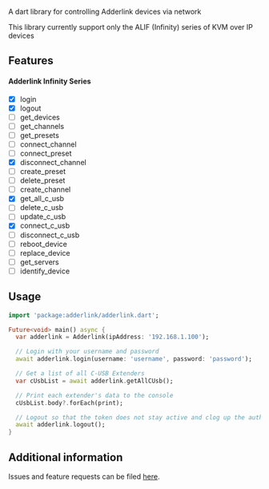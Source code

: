 A dart library for controlling Adderlink devices via network

This library currently support only the ALIF (Infinity) series of KVM over IP devices

## Features

#### Adderlink Infinity Series
- [x] login
- [x] logout
- [ ] get_devices
- [ ] get_channels
- [ ] get_presets
- [ ] connect_channel
- [ ] connect_preset
- [x] disconnect_channel
- [ ] create_preset
- [ ] delete_preset
- [ ] create_channel
- [x] get_all_c_usb
- [ ] delete_c_usb
- [ ] update_c_usb
- [x] connect_c_usb
- [ ] disconnect_c_usb
- [ ] reboot_device
- [ ] replace_device
- [ ] get_servers
- [ ] identify_device

## Usage

```dart
import 'package:adderlink/adderlink.dart';

Future<void> main() async {
  var adderlink = Adderlink(ipAddress: '192.168.1.100');

  // Login with your username and password
  await adderlink.login(username: 'username', password: 'password');

  // Get a list of all C-USB Extenders
  var cUsbList = await adderlink.getAllCUsb();

  // Print each extender's data to the console
  cUsbList.body?.forEach(print);

  // Logout so that the token does not stay active and clog up the auth buffer
  await adderlink.logout();
}
```

## Additional information

Issues and feature requests can be filed [here][2].

[1]: https://pub.dev/packages/adderlink
[2]: https://github.com/point-source/adderlink/issues